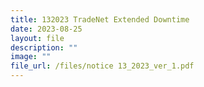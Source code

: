 ```yaml
---
title: 132023 TradeNet Extended Downtime
date: 2023-08-25
layout: file
description: ""
image: ""
file_url: /files/notice 13_2023_ver_1.pdf
---
```


